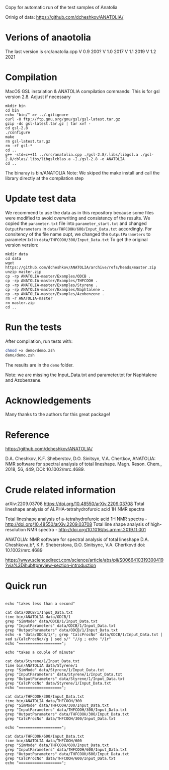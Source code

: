 Copy for automatic run of the test samples of Anatolia
 
Orinig of data:  https://github.com/dcheshkov/ANATOLIA/


# Verions of anaotolia

The last version is src/anatolia.cpp
V 0.9 200?
V 1.0 2017
V 1.1 2019
V 1.2 2021

# Compilation

MacOS GSL instalation & ANATOLIA compilation commands:
This is for gsl version 2.8. Adjust if necessary
```
mkdir bin
cd bin
echo "bin/" >> ../.gitignore
curl -O ftp://ftp.gnu.org/gnu/gsl/gsl-latest.tar.gz
gzip -dc gsl-latest.tar.gz | tar xvf -
cd gsl-2.8 
./configure
make
rm gsl-latest.tar.gz
rm -rf gsl-*
cd ..
g++ -std=c++11 ../src/anatolia.cpp ./gsl-2.8/.libs/libgsl.a ./gsl-2.8/cblas/.libs/libgslcblas.a -I./gsl-2.8 -o ANATOLIA
cd ..
```
The binaray is bin/ANATOLIA
Note: We skiped the make install and call the library directly at the compilation step


# Update test data

We recommend to use the data as in this repository because some files were modified to avoid overwriting and consistency of the results.
We copied the `parameter.txt` file into `parameter_start.txt` and changed `OutputParameters` in
`data/THFCOOH/600/Input_Data.txt` accordingly.
For consitency of the file name oupt, we changed the `OutputParameters` to parameter.txt in
`data/THFCOOH/300/Input_Data.txt`
To get the original version version:
```
mkdir data
cd data
wget https://github.com/dcheshkov/ANATOLIA/archive/refs/heads/master.zip
unzip master.zip
cp -rp ANATOLIA-master/Examples/ODCB .
cp -rp ANATOLIA-master/Examples/THFCOOH .
cp -rp ANATOLIA-master/Examples/Styrene .
cp -rp ANATOLIA-master/Examples/Naphtalene .
cp -rp ANATOLIA-master/Examples/Azobenzene .
rm -r ANATOLIA-master
rm master.zip
cd ..
```

# Run the tests

After compilation, run tests with:

```zsh
chmod +x demo/demo.zsh
demo/demo.zsh
```
The results are in the `demo` folder.

Note: we are missing the Input_Data.txt and parameter.txt for Naphtalene and Azobenzene.

# Acknowledgements

Many thanks to the authors for this great package!

# Reference

https://github.com/dcheshkov/ANATOLIA/

D.A. Cheshkov, K.F. Sheberstov, D.O. Sinitsyn, V.A. Chertkov, ANATOLIA: NMR
software for spectral analysis of total lineshape. Magn. Reson. Chem., 2018,
56, 449, DOI: 10.1002/mrc.4689.

# Crude related information 

arXiv:2209.03708  https://doi.org/10.48550/arXiv.2209.03708
Total lineshape analysis of ALPHA-tetrahydrofuroic acid 1H NMR spectra

Total lineshape analysis of a-tetrahydrofuroic acid 1H NMR spectra - http://doi.org/10.48550/arXiv.2209.03708
Total line shape analysis of high-resolution NMR spectra -  http://doi.org/10.1016/bs.arnmr.2019.11.001

 ANATOLIA: NMR software for spectral analysis of total lineshape
D.A. Cheshkova,b*, K.F. Sheberstova, D.O. Sinitsync, V.A. Chertkovd
  doi: 10.1002/mrc.4689

 https://www.sciencedirect.com/science/article/abs/pii/S0066410319300419?via%3Dihub#preview-section-introduction


# Quick run

```

echo "takes less than a second"

cat data/ODCB/1/Input_Data.txt
time bin/ANATOLIA data/ODCB/1
grep "SimMode" data/ODCB/1/Input_Data.txt
grep "InputParameters" data/ODCB/1/Input_Data.txt
grep "OutputParameters" data/ODCB/1/Input_Data.txt
echo -n "data/ODCB/1/"; grep "CalcProcNo" data/ODCB/1/Input_Data.txt | sed s/CalcProcNo//g | sed s/" "//g ; echo "/1r"
echo "===================";

echo "takes a couple of minute"

cat data/Styrene/1/Input_Data.txt
time bin/ANATOLIA data/Styrene/1
grep "SimMode" data/Styrene/1/Input_Data.txt
grep "InputParameters" data/Styrene/1/Input_Data.txt
grep "OutputParameters" data/Styrene/1/Input_Data.txt
grep "CalcProcNo" data/Styrene/1/Input_Data.txt
echo "===================";

cat data/THFCOOH/300/Input_Data.txt
time bin/ANATOLIA data/THFCOOH/300
grep "SimMode" data/THFCOOH/300/Input_Data.txt
grep "InputParameters" data/THFCOOH/300/Input_Data.txt
grep "OutputParameters" data/THFCOOH/300/Input_Data.txt
grep "CalcProcNo" data/THFCOOH/300/Input_Data.txt

echo "===================";

cat data/THFCOOH/600/Input_Data.txt
time bin/ANATOLIA data/THFCOOH/600
grep "SimMode" data/THFCOOH/600/Input_Data.txt
grep "InputParameters" data/THFCOOH/600/Input_Data.txt
grep "OutputParameters" data/THFCOOH/600/Input_Data.txt
grep "CalcProcNo" data/THFCOOH/600/Input_Data.txt
echo "===================";

```
